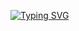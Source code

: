 [![Typing SVG](https://readme-typing-svg.herokuapp.com?color=%232CB34D&lines=Hi%2C+I%E2%80%99m+Ayn+%F0%9F%8C%B5)](https://git.io/typing-svg)
